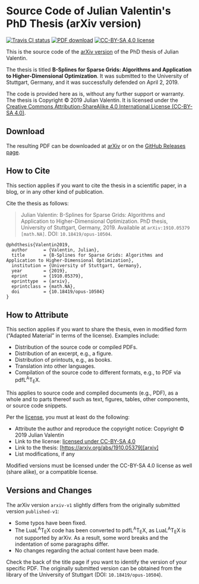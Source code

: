 Source Code of Julian Valentin's PhD Thesis (arXiv version)
===========================================================

[![Travis CI status](https://img.shields.io/travis/valentjn/thesis-arxiv/master)](https://travis-ci.org/valentjn/thesis-arxiv)
[![PDF download](https://img.shields.io/badge/PDF%20download-arXiv-darkred)][arxiv]
[![CC-BY-SA 4.0 license](https://img.shields.io/badge/license-CC--BY--SA%204.0-blue)][license]

This is the source code of the [arXiv version][arxiv] of the PhD thesis of Julian Valentin.

The thesis is titled **B-Splines for Sparse Grids: Algorithms and Application to Higher-Dimensional Optimization**. It was submitted to the University of Stuttgart, Germany, and it was successfully defended on April 2, 2019.

The code is provided here as is, without any further support or warranty. The thesis is Copyright © 2019 Julian Valentin. It is licensed under the [Creative Commons Attribution-ShareAlike 4.0 International License (CC-BY-SA 4.0)][license].

Download
--------

The resulting PDF can be downloaded at [arXiv][arxiv] or on the [GitHub Releases page](https://github.com/valentjn/thesis-arxiv/releases).

How to Cite
-----------

This section applies if you want to cite the thesis in a scientific paper, in a blog, or in any other kind of publication.

Cite the thesis as follows:

> Julian Valentin: B-Splines for Sparse Grids: Algorithms and Application to Higher-Dimensional Optimization. PhD thesis, University of Stuttgart, Germany, 2019. Available at `arXiv:1910.05379 [math.NA]`. DOI: `10.18419/opus-10504`.

```biblatex
@phdthesis{Valentin2019,
  author      = {Valentin, Julian},
  title       = {B-Splines for Sparse Grids: Algorithms and Application to Higher-Dimensional Optimization},
  institution = {University of Stuttgart, Germany},
  year        = {2019},
  eprint      = {1910.05379},
  eprinttype  = {arxiv},
  eprintclass = {math.NA},
  doi         = {10.18419/opus-10504}
}
```

How to Attribute
----------------

This section applies if you want to share the thesis, even in modified form (“Adapted Material” in terms of the license). Examples include:

* Distribution of the source code or compiled PDFs.
* Distribution of an excerpt, e.g., a figure.
* Distribution of printouts, e.g., as books.
* Translation into other languages.
* Compilation of the source code to different formats, e.g., to PDF via pdfL<sup>A</sup>T<sub>E</sub>X.

This applies to source code and compiled documents (e.g., PDF), as a whole and to parts thereof such as text, figures, tables, other components, or source code snippets.

Per the [license][license], you must at least do the following:

* Attribute the author and reproduce the copyright notice: Copyright © 2019 Julian Valentin
* Link to the license: [licensed under CC-BY-SA 4.0][license]
* Link to the thesis: [https://arxiv.org/abs/1910.05379][arxiv]
* List modifications, if any

Modified versions must be licensed under the CC-BY-SA 4.0 license as well (share alike), or a compatible license.

Versions and Changes
--------------------

The arXiv version `arxiv-v1` slightly differs from the originally submitted version `published-v1`:

* Some typos have been fixed.
* The LuaL<sup>A</sup>T<sub>E</sub>X code has been converted to pdfL<sup>A</sup>T<sub>E</sub>X, as LuaL<sup>A</sup>T<sub>E</sub>X is not supported by arXiv. As a result, some word breaks and the indentation of some paragraphs differ.
* No changes regarding the actual content have been made.

Check the back of the title page if you want to identify the version of your specific PDF. The originally submitted version can be obtained from the library of the University of Stuttgart (DOI: `10.18419/opus-10504`).

[arxiv]: https://arxiv.org/abs/1910.05379
[license]: https://creativecommons.org/licenses/by-sa/4.0/
